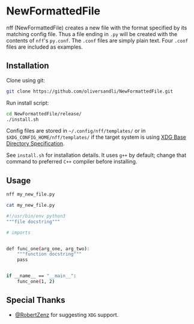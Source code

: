# NewFormattedFile

nff (NewFormattedFile) creates a new file with the format specified by its matching config file. Thus a file ending in `.py` will be created with the contents of `nff`'s `py.conf`. The `.conf` files are simply plain text. Four `.conf` files are included as examples.

## Installation

Clone using git:
```bash
git clone https://github.com/oliversandli/NewFormattedFile.git
```
Run install script:
```bash
cd NewFormattedFile/release/
./install.sh
```
Config files are stored in `~/.config/nff/templates/` or in `$XDG_CONFIG_HOME/nff/templates/` if the target system is using [XDG Base Directory Specification](https://specifications.freedesktop.org/basedir-spec/basedir-spec-latest.html).

See `install.sh` for installation details. It uses `g++` by default; change that command to preferred `C++` compiler before installing.

## Usage

```bash
nff my_new_file.py
```
```bash
cat my_new_file.py

#!/usr/bin/env python3
"""file docstring"""

# imports


def func_one(arg_one, arg_two):
    """function docstring"""
    pass


if __name__ == "__main__":
    func_one(1, 2)
```

## Special Thanks

* [@RobertZenz](https://github.com/RobertZenz) for suggesting `XDG` support.
